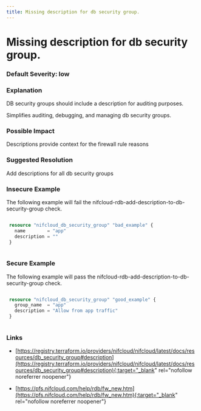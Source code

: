 ```yaml
---
title: Missing description for db security group.
---
```


# Missing description for db security group.

### Default Severity: <span class="severity low">low</span>

### Explanation

DB security groups should include a description for auditing purposes.

Simplifies auditing, debugging, and managing db security groups.

### Possible Impact
Descriptions provide context for the firewall rule reasons

### Suggested Resolution
Add descriptions for all db security groups


### Insecure Example

The following example will fail the nifcloud-rdb-add-description-to-db-security-group check.
```terraform

 resource "nifcloud_db_security_group" "bad_example" {
   name        = "app"
   description = ""
 }
 
```



### Secure Example

The following example will pass the nifcloud-rdb-add-description-to-db-security-group check.
```terraform

 resource "nifcloud_db_security_group" "good_example" {
   group_name  = "app"
   description = "Allow from app traffic"
 }
 
```



### Links


- [https://registry.terraform.io/providers/nifcloud/nifcloud/latest/docs/resources/db_security_group#description](https://registry.terraform.io/providers/nifcloud/nifcloud/latest/docs/resources/db_security_group#description){:target="_blank" rel="nofollow noreferrer noopener"}

- [https://pfs.nifcloud.com/help/rdb/fw_new.htm](https://pfs.nifcloud.com/help/rdb/fw_new.htm){:target="_blank" rel="nofollow noreferrer noopener"}



